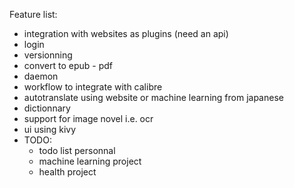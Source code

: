 Feature list:
- integration with websites as plugins (need an api)
- login
- versionning
- convert to epub - pdf
- daemon
- workflow to integrate with calibre
- autotranslate using website or machine learning from japanese
- dictionnary
- support for image novel i.e. ocr
- ui using kivy
- TODO:
  - todo list personnal
  - machine learning project
  - health project